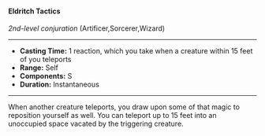 #### Eldritch Tactics
*2nd-level conjuration* (Artificer,Sorcerer,Wizard)
___
- **Casting Time:** 1 reaction, which you take when a creature within 15 feet of you teleports
- **Range:** Self
- **Components:** S
- **Duration:** Instantaneous
---
When another creature teleports, you draw upon some of that magic to reposition yourself as well. You can teleport up to 15 feet into an unoccupied space vacated by the triggering creature.
